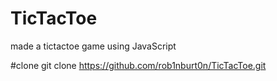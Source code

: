 # TicTacToe
made a tictactoe game using JavaScript

#clone
git clone https://github.com/rob1nburt0n/TicTacToe.git

